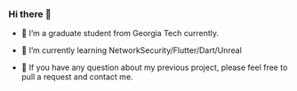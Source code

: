 ### Hi there 👋

- 🔭 I’m a graduate student from Georgia Tech currently.

- 🌱 I’m currently learning NetworkSecurity/Flutter/Dart/Unreal

- 💬 If you have any question about my previous project, please feel free to pull a request and contact me.


